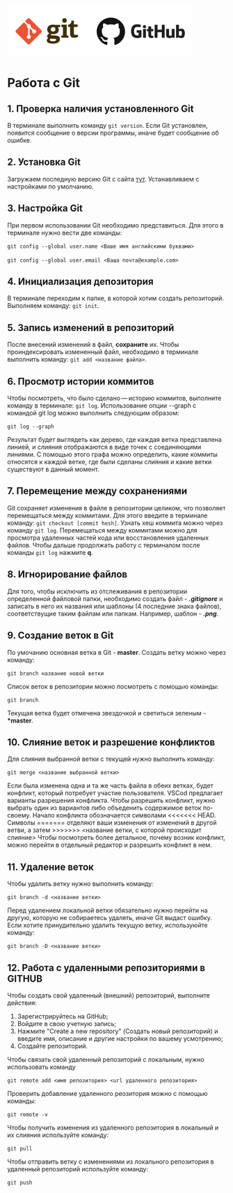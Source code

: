 ![logo](images.png)
# Работа с Git
## 1. Проверка наличия установленного Git

В терминале выполнить команду `git version`.
Если Git установлен, появится сообщение о версии программы, иначе будет сообщение об ошибке.
## 2. Установка Git
Загружаем последную версию Git с сайта [тут](https://git-scm.com/downloads).
Устанавливаем с настройками по умолчанию.
## 3. Настройка Git

При первом использовании Git необходимо представиться. Для этого в терминале нужно вести две команды:

```
git config --global user.name <Ваше имя английскими буквами>

git config --global user.email <Ваша почта@example.com>
```
## 4. Инициализация депозитория
В терминале переходим к папке, в которой хотим создать репозиторий. Выполняем команду: `git init`.

## 5. Запись изменений в репозиторий
После внесений изменений в файл, **сохраните** их. Чтобы проиндексировать измененный файл, необходимо в терминале выполнить команду: `git add <название файла>`.
## 6. Просмотр истории коммитов
Чтобы посмотреть, что было сделано — историю коммитов, выполните команду в терминале: `git log`. Использование опции --graph с командой git log можно выполнить следующим образом:
```
git log --graph
```

Результат будет выглядеть как дерево, где каждая ветка представлена линией, и слияния отображаются в виде точек с соединяющими линиями. С помощью этого графа можно определить, какие коммиты относятся к каждой ветке, где были сделаны слияния и какие ветки существуют в данный момент.
## 7. Перемещение между сохранениями
Git сохраняет изменения в файле в репозитории целиком, что позволяет перемещаться между коммитами. Для этого введите в терминале команду: `git checkout [commit hesh]`. Узнать хеш коммита можно через команду `git log`. Перемещаться между коммитами можно для просмотра удаленных частей кода или восстановления удаленных файлов. Чтобы дальше продолжать работу с терминалом после команды `git log` нажмите **q**.
## 8. Игнорирование файлов
Для того, чтобы исключить из отслеживания в репозитории определенной файловой папки, необходимо создать файл - ***.gitignore*** и записать в него их названия или шаблоны (4 последние знака файлов), соответствущие таким файлам или папкам. Например, шаблон - ***.png***.
## 9. Создание веток в Git
По умочанию основная ветка в Git - **master**.
Создать ветку можно через команду:
```
git branch название новой ветки
```
Список веток в репозитории можно посмотреть с помощью команды:
```
git branch
```
Текущая ветка будет отмечена звездочкой и светиться зеленым - **\*master**.

## 10. Слияние веток и разрешение конфликтов
Для слияния выбранной ветки с текущей нужно выполнить команду:
```
git merge <название выбранной ветки>
```
Если была изменена одна и та же часть файла в обеих ветках, будет конфликт, который потребует участие пользователя.
VSCod предлагает варианты разрешения конфликта. Чтобы разрешить конфликт, нужно выбрать один из вариантов либо объеденить содержимое веток по-своему. 
Начало конфликта обозначается символами <<<<<<< HEAD. Символы ======= отделяют ваши изменения от изменений в другой ветви, а затем >>>>>>> <название ветки, с которой происходит слияние>
Чтобы посмотреть более детальное, почему возник конфликт, можно перейти в отдельный редактор и разрешить конфликт в нем.
## 11. Удаление веток
Чтобы удалить ветку нужно выполнить команду:
```
git branch -d <название ветки>
```
Перед удалением локальной ветки обязательно нужно перейти на другую, которую не собираетесь удалять, иначе Git выдаст ошибку. Если хотите принудительно удалить текущую ветку, используюйте команду:
```
git branch -D <название ветки>
```
## 12. Работа с удаленными репозиториями в GITHUB
Чтобы создать свой удаленный (внешний) репозиторий, выполните действия:
1. Зарегистрируйтесь на GitHub;
2. Войдите в свою учетную запись;
3. Нажмите "Create a new repository" (Создать новый репозиторий) и введите имя, описание и другие настройки по вашему усмотрению;
4. Создайте репозиторий.

Чтобы связать свой удаленный репозиторий с локальным, нужно использовать команду

```
git remote add <имя репозитория> <url удаленного репозитория>
```
Проверить добавление удаленного реозитория можно с помощью команды:
```
git remote -v
```
Чтобы получить изменения из удаленного репозитория в локальный и их слияния используйте команду:

```
git pull
```
Чтобы отправить ветку с изменениями из локального репозитория в удаленный репозиторий используйте команду:

 ```
 git push
```